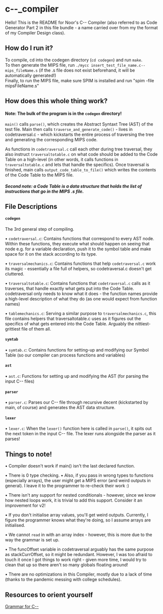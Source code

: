 # c--_compiler

Hello! This is the README for Noor's C-- Compiler (also referred to as Code Generator Part 2 in this file bundle - a name carried over from my the format of my Compiler Design class).

## How do I run it?
To compile, cd into the codegen directory (`cd codegen`) and run `make`. <br/>
To then generate the MIPS file, run `./mycc insert_test_file_name.c-- mips_fileName.s` (if the .s file does not exist beforehand, it will be automatically generated!) <br/>
Finally, to run the MIPS file, make sure SPIM is installed and run "spim -file mipsFileName.s" <br/>

## How does this whole thing work?
#### Note: The bulk of the program is in the `codegen` directory! 
`main()` calls `parse()`, which creates the Abstract Syntaxt Tree (AST) of the test file. Main then calls `traverse_and_generate_code()` - lives in codetraversal.c - which kickstarts the entire process of traversing the tree and generating the corresponding MIPS code. 

As functions in `codetraversal.c` call each other during tree traversal, they also instruct `traversaltotable.c` on what code should be added to the Code Table on a high-level (in other words, it calls functions in `traversaltotable.c` and lets that handle the specifics). Once traversal is finished, main calls `output_code_table_to_file()` which writes the contents of the Code Table to the MIPS file.
##### Second note: a Code Table is a data structure that holds the list of instructions that go in the MIPS .s file.

## File Descriptions
#### `codegen `
The 3rd general step of compiling. <br/>

• `codetraversal.c`: Contains functions that correspond to every AST node. Within these functions, they execute what should happen on seeing that node e.g. for a variable declaration, push it to the symbol table and make space for it on the stack according to its type.

• `traversalmechanics.c`: Contains functions that help `codetraversal.c` work its magic - essentially a file full of helpers, so codetraversal.c doesn't get cluttered.


• `traversaltotable.c`: Contains functions that `codetraversal.c` calls as it traverses, that handle exactly what gets put into the Code Table. codetraversal only needs to know what it does - the function names provide a high-level description of what they do (as one would expect from function names)

• `tablemechanics.c`: Serving a similar purpose to `traversalmechanics.c`, this file contains helpers that  traversaltotable.c   uses as it figures out the specifics of what gets entered into the Code Table. Arguably the nittiest-grittiest file of them all.
#### `symtab`
• `symtab.c`: Contains functions for setting-up and modifying our Symbol Table (so our compiler can process functions and variables)

#### `ast`
• `ast.c`: Functions for setting up and modifying the AST (for parsing the input C-- files)

#### `parser`
• `parser.c`: Parses our C-- file through recursive decent (kickstarted by main, of course) and generates the AST data structure. 

#### `lexer`
• `lexer.c`: When the `lexer()` function here is called in `parse()`, it spits out the next token in the input C-- file. The lexer runs alongside the parser as it parses!

## Things to note!

• Compiler doesn't work if main() isn't the last declared function.

• There is 0 type checking.
	• Also, if you pass in wrong types to functions (especially arrays), the user might get a MIPS error (and weird outputs in general). I leave it to the programmer to re-check their work :)

• There isn't any support for nested conditionals - however, since we know how nested loops work, it is trivial to add this support. Consider it an improvement for v2!

• If you don't initialise array values, you'll get weird outputs. Currently, I figure the programmer knows what they're doing, so I assume arrays are initialised.

• We cannot `read` in with an array index - however, this is more due to the way the grammar is set up.

• The funcOffset variable in codetraversal arguably has the same purpose as stackCurrOffset, so it might be redundant. However, I was too afraid to touch it once I got things to work right - given more time, I would try to clean that up so there aren't so many globals floating around!

• There are no optimizations in this Compiler, mostly due to a lack of time (thanks to the pandemic messing with college schedules).

## Resources to orient yourself
[Grammar for C--](https://www.mtholyoke.edu/~vbarr/courses/COMSC-341CC/grammar.pdf)
